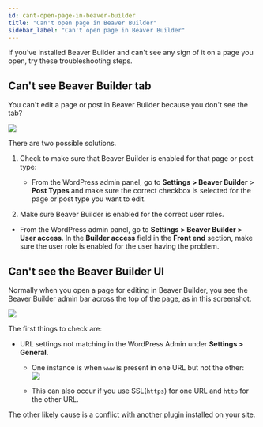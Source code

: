 ```yaml
---
id: cant-open-page-in-beaver-builder
title: "Can't open page in Beaver Builder"
sidebar_label: "Can't open page in Beaver Builder"
---
```


If you've installed Beaver Builder and can't see any sign of it on a page you
open, try these troubleshooting steps.

## Can't see Beaver Builder tab

You can't edit a page or post in Beaver Builder because you don't see the tab?

![](/img/troubleshooting-cant-open-bb-1.png)

There are two possible solutions.

1. Check to make sure that Beaver Builder is enabled for that page or post type:

   * From the WordPress admin panel, go to **Settings > Beaver Builder** >  **Post Types** and make sure the correct checkbox is selected for the page or post type you want to edit.

2. Make sure Beaver Builder is enabled for the correct user roles.

  * From the WordPress admin panel, go to **Settings > Beaver Builder > User access**. In the **Builder access** field in the **Front end** section, make sure the user role is enabled for the user having the problem.

## Can't see the Beaver Builder UI

Normally when you open a page for editing in Beaver Builder, you see the
Beaver Builder admin bar across the top of the page, as in this screenshot.

![](/img/troubleshooting-cant-open-bb-2.png)

The first things to check are:

  * URL settings not matching in the WordPress Admin under **Settings > General**.
    * One instance is when `www` is present in one URL but not the other:  
    ![](/img/troubleshooting-cant-open-bb-3.png)

    * This can also occur if you use SSL(`https`) for one URL and `http` for the other URL.

The other likely cause is a [conflict with another plugin](/beaver-builder/troubleshooting/debugging/plugin-conflicts.md) installed on your
site.